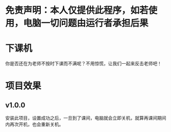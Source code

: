 # 免责声明：本人仅提供此程序，如若使用，电脑一切问题由运行者承担后果
# 下课机

你是否还在为老师不按时下课而不满呢？不用惊慌，让我们一起来反击老师吧！

# 项目效果
## v1.0.0
安装此项目，设置成功之后，一旦到了课间，电脑就会立即关机，就算再课间期间内再次开机，也会重新关机。

